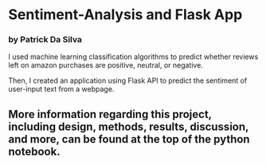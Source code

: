 # Sentiment-Analysis and Flask App
### by Patrick Da Silva
I used machine learning classification algorithms to predict whether reviews left on amazon purchases are positive, neutral, or negative.

Then, I created an application using Flask API to predict the sentiment of user-input text from a webpage.


## More information regarding this project, including design, methods, results, discussion, and more, can be found at the top of the python notebook.
